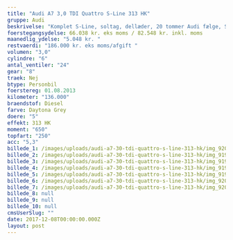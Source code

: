 ```yaml
---
title: "Audi A7 3,0 TDI Quattro S-Line 313 HK"
gruppe: Audi
beskrivelse: "Komplet S-Line, soltag, dellæder, 20 tommer Audi fælge, Sound effect (V8), sort himmel.\n\nKontakt for mere info og bestil en prøvetur. - Fri km. - Klar til levering. - Mulighed for mekaniskgaranti. ✔ Ingen km-begrænsning: Kør så meget du vil i hele perioden. ✔ Garantiforsikring tilbydes: Ingen uventede værksteds regninger. ✔ Mulighed for billig forsikring ✔ Vaskekort til Cirkel K: Vask bilen i hele landet hos Cirkel K. ✔ Skal vi hjælpe dig med at finde drømmebilen, tilbyder vi Danmarks bedste leasingpakker."
foerstegangsydelse: 66.038 kr. eks moms / 82.548 kr. inkl. moms
maanedlig_ydelse: "5.048 kr. "
restvaerdi: "186.000 kr. eks moms/afgift "
volumen: "3,0"
cylindre: "6"
antal_ventiler: "24"
gear: "8"
traek: Nej
btype: Personbil
foerstereg: 01.08.2013
kilometer: "136.000"
braendstof: Diesel
farve: Daytona Grey
doere: "5"
effekt: 313 HK
moment: "650"
topfart: "250"
acc: "5,3"
billede_1: /images/uploads/audi-a7-30-tdi-quattro-s-line-313-hk/img_9201-kopi.jpg
billede_2: /images/uploads/audi-a7-30-tdi-quattro-s-line-313-hk/img_9198.jpg
billede_3: /images/uploads/audi-a7-30-tdi-quattro-s-line-313-hk/img_9197.jpg
billede_4: /images/uploads/audi-a7-30-tdi-quattro-s-line-313-hk/img_9196.jpg
billede_5: /images/uploads/audi-a7-30-tdi-quattro-s-line-313-hk/img_9192.jpg
billede_6: /images/uploads/audi-a7-30-tdi-quattro-s-line-313-hk/img_9206.jpg
billede_7: /images/uploads/audi-a7-30-tdi-quattro-s-line-313-hk/img_9208.jpg
billede_8: null
billede_9: null
billede_10: null
cmsUserSlug: ""
date: 2017-12-08T00:00:00.000Z
layout: post
---
```



